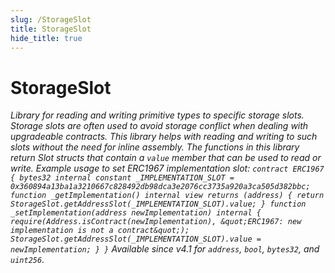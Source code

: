 ```yaml
---
slug: /StorageSlot
title: StorageSlot
hide_title: true
---
```


# StorageSlot

_Library for reading and writing primitive types to specific storage slots. Storage slots are often used to avoid storage conflict when dealing with upgradeable contracts. This library helps with reading and writing to such slots without the need for inline assembly. The functions in this library return Slot structs that contain a `value` member that can be used to read or write. Example usage to set ERC1967 implementation slot: `contract ERC1967 { bytes32 internal constant _IMPLEMENTATION_SLOT = 0x360894a13ba1a3210667c828492db98dca3e2076cc3735a920a3ca505d382bbc; function _getImplementation() internal view returns (address) { return StorageSlot.getAddressSlot(_IMPLEMENTATION_SLOT).value; } function _setImplementation(address newImplementation) internal { require(Address.isContract(newImplementation), &quot;ERC1967: new implementation is not a contract&quot;); StorageSlot.getAddressSlot(_IMPLEMENTATION_SLOT).value = newImplementation; } }` *Available since v4.1 for `address`, `bool`, `bytes32`, and `uint256`.*_

